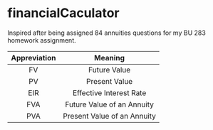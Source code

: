 # financialCaculator
Inspired after being assigned 84 annuities questions for my BU 283 homework assignment.

| Appreviation   | Meaning                            |
| :------------: | :--------------------------------: |
| FV             | Future Value                       |
| PV             | Present Value                      |
| EIR            | Effective Interest Rate            |
| FVA            | Future Value of an Annuity         |
| PVA            | Present Value of an Annuity        |

